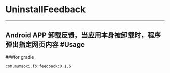 # UninstallFeedback
----
Android APP 卸载反馈，当应用本身被卸载时，程序弹出指定网页内容
#Usage
----
###for gradle
```grovvy
com.mumaoxi.fb:feedback:0.1.6
```
